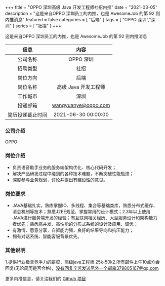 +++
title = "OPPO 深圳高级 Java 开发工程师社招内推"
date = "2021-03-05"
description = "这是来自OPPO 深圳员工的内推，也是 AwesomeJob 的第 92 则内推消息"
featured = false
categories = [
    "后端"
]
tags = [
    "OPPO 深圳","深圳"
]
series = [
    "社招"
]
+++

这是来自OPPO 深圳员工的内推，也是 AwesomeJob 的第 92 则内推消息
<!--more-->

| 信息 | 内容 |
| :-----:| :----: |
| 公司名称 | OPPO 深圳 |
| 招聘类型 | 社招 |
| 岗位方向 | 后端 |
| 岗位名称 | 高级 Java 开发工程师 |
| 工作城市 | 深圳 |
| 投递邮箱 | wangyuanye@oppo.com |
| 简历投递截止时间 | 2021-06-30 00:00:00 |

### 公司介绍

OPPO

### 岗位介绍

- 负责语音助手业务的服务端架构优化、核心代码开发；
- 解决产品研发过程中碰到的各种技术难题，不断突破性能瓶颈；
- 深度参与业务规划，讨论并提出有建设性的意见。

### 岗位要求

- JAVA基础扎实，熟练掌握IO、多线程、集合等基础类库，熟悉分布式缓存、消息机制等技术；熟悉J2EE规范，掌握常用的设计模式；2.3年以上使用JAVA进行服务端开发的经验；有互联网相关经历、大型服务设计和架构能力者优先；熟悉高并发、高性能的分布式系统的设计及应用、调优；
- 有激情、愿意分享，自驱能力强，良好的结果导向和抗压能力；
- 拥有对话系统、智能客服背景优先。

### 其他说明

1.提供行业极具竞争力的薪资，高级java工程师 25k-50k2.所有邮件上午10点均会回复(无论简历是否合格)，没有回复辛苦发送另外一个邮箱379805167@qq.com

更多内推信息，请关注我们的 [Github 项目](https://github.com/Dikea/AwesomeJob)

